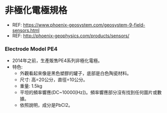 # 非極化電極規格
+ REF: https://www.phoenix-geosystem.com/geosystem-9-field-sensors.html
+ REF: http://phoenix-geophysics.com/products/sensors/

### Electrode Model PE4
+ 2014年之前，生產販售PE4系列非極化電極。
+ 特色:  
  + 外觀看起來像是黑色塑膠的罐子，底部是白色陶瓷材料。
  + 尺寸: 高=20公分，直徑=10公分。  
  + 重量: 1.5kg
  + 平坦的頻率響應(DC~10000[Hz])。頻率響應部分沒有找到任何圖片或數據。
  + 依照說明，成分是PbCl2。
